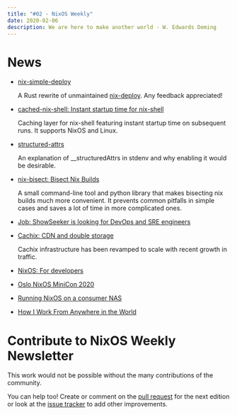 ```yaml
---
title: "#02 - NixOS Weekly"
date: 2020-02-06
description: We are here to make another world - W. Edwards Deming
---
```


# News

- [nix-simple-deploy](https://github.com/misuzu/nix-simple-deploy)

  A Rust rewrite of unmaintained [nix-deploy](https://github.com/awakesecurity/nix-deploy). Any feedback appreciated!

- [cached-nix-shell: Instant startup time for nix-shell](https://github.com/xzfc/cached-nix-shell)

  Caching layer for nix-shell featuring instant startup time on subsequent runs.
  It supports NixOS and Linux.

- [structured-attrs](https://nixos.mayflower.consulting/blog/2020/01/20/structured-attrs/)

  An explanation of \_\_structuredAttrs in stdenv and why enabling it would be desirable.

- [nix-bisect: Bisect Nix Builds](https://discourse.nixos.org/t/nix-bisect-bisect-nix-builds/5584/3)

  A small command-line tool and python library that makes bisecting nix builds much more convenient.
  It prevents common pitfalls in simple cases and saves a lot of time in more complicated ones.

- [Job: ShowSeeker is looking for DevOps and SRE engineers](https://discourse.nixos.org/t/job-devops-engineer-and-sre-nixos-remote/5413/3)

- [Cachix: CDN and double storage](https://blog.cachix.org/post/2020-01-28-cdn-and-double-storage/)

  Cachix infrastructure has been revamped to scale with recent
  growth in traffic.

- [NixOS: For developers](https://myme.no/posts/2020-01-26-nixos-for-development.html)

- [Oslo NixOS MiniCon 2020](https://blog.hackeriet.no/oslo-nixos-minicon-2020/)

- [Running NixOS on a consumer NAS](https://www.codedbearder.com/posts/nixos-terramaster-f2-221/)

- [How I Work From Anywhere in the World](https://jezenthomas.com/how-i-work-from-anywhere-in-the-world/)

# Contribute to NixOS Weekly Newsletter

This work would not be possible without the many contributions of the community.

You can help too! Create or comment on the [pull request](https://github.com/NixOS/nixos-weekly/pulls)
for the next edition or look at the
[issue tracker](https://github.com/NixOS/nixos-weekly/issues) to add other improvements.
